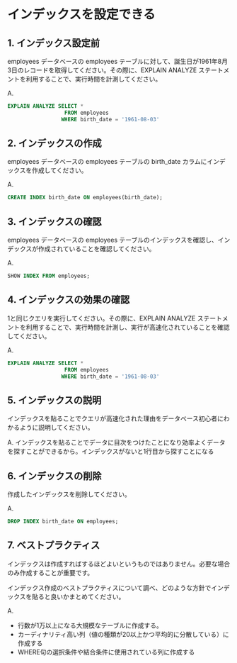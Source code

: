 # インデックスを設定できる

## 1. インデックス設定前

employees データベースの employees テーブルに対して、誕生日が1961年8月3日のレコードを取得してください。その際に、EXPLAIN ANALYZE ステートメントを利用することで、実行時間を計測してください。

A.
```sql
EXPLAIN ANALYZE SELECT *
                  FROM employees
                 WHERE birth_date = '1961-08-03'
```

## 2. インデックスの作成

employees データベースの employees テーブルの birth_date カラムにインデックスを作成してください。

A. 
```sql
CREATE INDEX birth_date ON employees(birth_date); 
```

## 3. インデックスの確認

employees データベースの employees テーブルのインデックスを確認し、インデックスが作成されていることを確認してください。

A. 
```sql
SHOW INDEX FROM employees;
```

## 4. インデックスの効果の確認

1と同じクエリを実行してください。その際に、EXPLAIN ANALYZE ステートメントを利用することで、実行時間を計測し、実行が高速化されていることを確認してください。

A. 
```sql
EXPLAIN ANALYZE SELECT *
                  FROM employees
                 WHERE birth_date = '1961-08-03'
```


## 5. インデックスの説明

インデックスを貼ることでクエリが高速化された理由をデータベース初心者にわかるように説明してください。

A. インデックスを貼ることでデータに目次をつけたことになり効率よくデータを探すことができるから。インデックスがないと1行目から探すことになる

## 6. インデックスの削除

作成したインデックスを削除してください。

A.
```sql
DROP INDEX birth_date ON employees;
```


## 7. ベストプラクティス

インデックスは作成すればするほどよいというものではありません。必要な場合のみ作成することが重要です。

インデックス作成のベストプラクティスについて調べ、どのような方針でインデックスを貼ると良いかまとめてください。

A. 
- 行数が1万以上になる大規模なテーブルに作成する。
- カーディナリティ高い列（値の種類が20以上かつ平均的に分散している）に作成する
- WHERE句の選択条件や結合条件に使用されている列に作成する